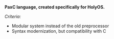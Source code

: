 **PaxC language, created specifically for HolyOS.**

*Criteria:*

- Modular system instead of the old preprocessor
- Syntax modernization, but compatibility with C
